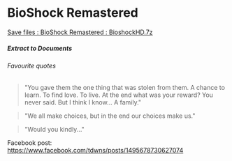 # BioShock Remastered
[Save files : BioShock Remastered : BioshockHD.7z](BioshockHD.7z?raw=true)

##### Extract to Documents

###### Favourite quotes
> "You gave them the one thing that was stolen from them. A chance to learn. To find love. To live. At the end what was your reward? You never said. But I think I know... A family."

> "We all make choices, but in the end our choices make us."

> "Would you kindly..."

Facebook post: https://www.facebook.com/tdwns/posts/1495678730627074